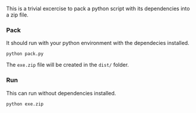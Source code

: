 This is a trivial excercise to pack a python script with its dependencies into a zip file.

### Pack

It should run with your python environment with the dependecies installed.
	
	python pack.py
	
The `exe.zip` file will be created in the `dist/` folder.
	
### Run

This can run without dependencies installed.

	python exe.zip

